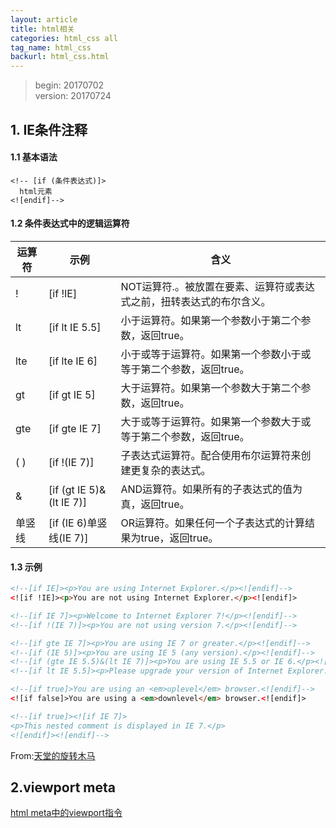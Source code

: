 ```yaml
---
layout: article
title: html相关
categories: html_css all
tag_name: html_css
backurl: html_css.html
---
```

>begin: 20170702  
>version: 20170724

## 1. IE条件注释
#### 1.1 基本语法
```
<!-- [if (条件表达式)]>
  html元素
<![endif]-->
```
#### 1.2 条件表达式中的逻辑运算符
|运算符|示例|含义|
|-|-|-|
|!|[if !IE]|	NOT运算符.。被放置在要素、运算符或表达式之前，扭转表达式的布尔含义。|
|lt|[if lt IE 5.5]|	小于运算符。如果第一个参数小于第二个参数，返回true。|
|lte|	[if lte IE 6]|	小于或等于运算符。如果第一个参数小于或等于第二个参数，返回true。|
|gt|	[if gt IE 5]|	大于运算符。如果第一个参数大于第二个参数，返回true。|
|gte|	[if gte IE 7]|	大于或等于运算符。如果第一个参数大于或等于第二个参数，返回true。|
|( )|	[if !(IE 7)]|	子表达式运算符。配合使用布尔运算符来创建更复杂的表达式。|
|&|	[if (gt IE 5)&(lt IE 7)]|	AND运算符。如果所有的子表达式的值为真，返回true。|
|单竖线|	[if (IE 6)单竖线(IE 7)]|	OR运算符。如果任何一个子表达式的计算结果为true，返回true。|
#### 1.3 示例
```html
<!--[if IE]><p>You are using Internet Explorer.</p><![endif]--> 
<![if !IE]><p>You are not using Internet Explorer.</p><![endif]> 

<!--[if IE 7]><p>Welcome to Internet Explorer 7!</p><![endif]--> 
<!--[if !(IE 7)]><p>You are not using version 7.</p><![endif]-->

<!--[if gte IE 7]><p>You are using IE 7 or greater.</p><![endif]--> 
<!--[if (IE 5)]><p>You are using IE 5 (any version).</p><![endif]--> 
<!--[if (gte IE 5.5)&(lt IE 7)]><p>You are using IE 5.5 or IE 6.</p><![endif]--> 
<!--[if lt IE 5.5]><p>Please upgrade your version of Internet Explorer.</p><![endif]-->

<!--[if true]>You are using an <em>uplevel</em> browser.<![endif]-->
<![if false]>You are using a <em>downlevel</em> browser.<![endif]>

<!--[if true]><![if IE 7]>
<p>This nested comment is displayed in IE 7.</p>
<![endif]><![endif]-->
```
From:[天堂的旋转木马](http://www.cnblogs.com/zhangjiehui/p/4262529.html)
## 2.viewport meta
[html meta中的viewport指令](https://my.oschina.net/liangrockman/blog/380727)